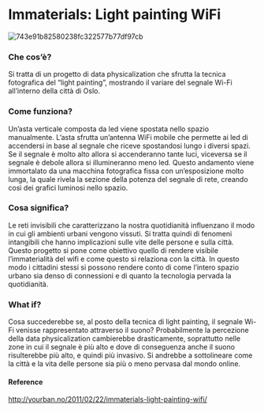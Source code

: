 # Immaterials: Light painting WiFi

![743e91b82580238fc322577b77df97cb](https://user-images.githubusercontent.com/79698172/110754026-9b9d5380-8247-11eb-82fb-8e12194bc9c0.jpg)

### Che cos’è?
Si tratta di un progetto di data physicalization che sfrutta la tecnica fotografica del “light painting”, mostrando il variare del segnale Wi-Fi all’interno della città di Oslo.

### Come funziona?
Un’asta verticale composta da led viene spostata nello spazio manualmente. L’asta sfrutta un’antenna WiFi mobile che permette ai led di accendersi in base al segnale che riceve spostandosi lungo i diversi spazi. Se il segnale è molto alto allora si accenderanno tante luci, viceversa se il segnale è debole allora si illumineranno meno led. Questo andamento viene immortalato da una macchina fotografica fissa con un’esposizione molto lunga, la quale rivela la sezione della potenza del segnale di rete, creando così dei grafici luminosi nello spazio.  

### Cosa significa?
Le reti invisibili che caratterizzano la nostra quotidianità influenzano il modo in cui gli ambienti urbani vengono vissuti. Si tratta quindi di fenomeni intangibili che hanno implicazioni sulle vite delle persone e sulla città. Questo progetto si pone come obiettivo quello di rendere visibile l’immaterialità del wifi e come questo si relaziona con la città. In questo modo i cittadini stessi si possono rendere conto di come l’intero spazio urbano sia denso di connessioni e di quanto la tecnologia pervada la quotidianità.

### What if?
Cosa succederebbe se, al posto della tecnica di light painting, il segnale Wi-Fi venisse rappresentato attraverso il suono? Probabilmente la percezione della data physicalization cambierebbe drasticamente, soprattutto nelle zone in cui il segnale è più alto e dove di conseguenza anche il suono risulterebbe più alto, e quindi più invasivo. Si andrebbe a sottolineare come la città e la vita delle persone sia più o meno pervasa dal mondo online.

#### Reference
http://yourban.no/2011/02/22/immaterials-light-painting-wifi/


